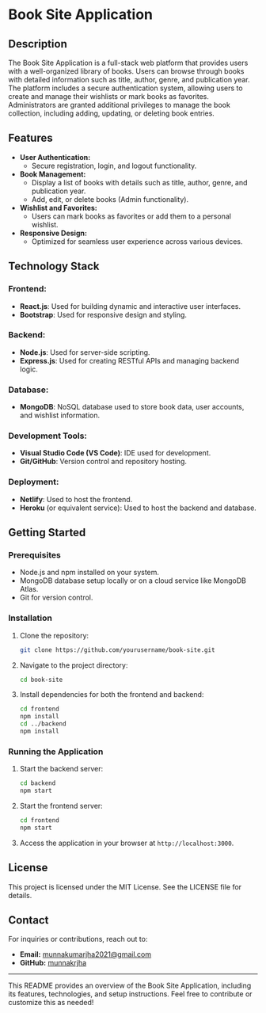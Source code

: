 # Book Site Application

## Description
The Book Site Application is a full-stack web platform that provides users with a well-organized library of books. Users can browse through books with detailed information such as title, author, genre, and publication year. The platform includes a secure authentication system, allowing users to create and manage their wishlists or mark books as favorites. Administrators are granted additional privileges to manage the book collection, including adding, updating, or deleting book entries.

## Features
- **User Authentication:**
  - Secure registration, login, and logout functionality.
- **Book Management:**
  - Display a list of books with details such as title, author, genre, and publication year.
  - Add, edit, or delete books (Admin functionality).
- **Wishlist and Favorites:**
  - Users can mark books as favorites or add them to a personal wishlist.
- **Responsive Design:**
  - Optimized for seamless user experience across various devices.

## Technology Stack

### Frontend:
- **React.js**: Used for building dynamic and interactive user interfaces.
- **Bootstrap**: Used for responsive design and styling.

### Backend:
- **Node.js**: Used for server-side scripting.
- **Express.js**: Used for creating RESTful APIs and managing backend logic.

### Database:
- **MongoDB**: NoSQL database used to store book data, user accounts, and wishlist information.

### Development Tools:
- **Visual Studio Code (VS Code)**: IDE used for development.
- **Git/GitHub**: Version control and repository hosting.

### Deployment:
- **Netlify**: Used to host the frontend.
- **Heroku** (or equivalent service): Used to host the backend and database.

## Getting Started

### Prerequisites
- Node.js and npm installed on your system.
- MongoDB database setup locally or on a cloud service like MongoDB Atlas.
- Git for version control.

### Installation
1. Clone the repository:
   ```bash
   git clone https://github.com/yourusername/book-site.git
   ```
2. Navigate to the project directory:
   ```bash
   cd book-site
   ```
3. Install dependencies for both the frontend and backend:
   ```bash
   cd frontend
   npm install
   cd ../backend
   npm install
   ```

### Running the Application
1. Start the backend server:
   ```bash
   cd backend
   npm start
   ```
2. Start the frontend server:
   ```bash
   cd frontend
   npm start
   ```
3. Access the application in your browser at `http://localhost:3000`.

## License
This project is licensed under the MIT License. See the LICENSE file for details.

## Contact
For inquiries or contributions, reach out to:
- **Email:** munnakumarjha2021@gmail.com
- **GitHub:** [munnakrjha](https://github.com/munnakrjha)

---
This README provides an overview of the Book Site Application, including its features, technologies, and setup instructions. Feel free to contribute or customize this as needed!
